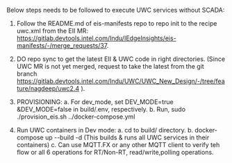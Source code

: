 Below steps needs to be followed to execute UWC services without SCADA:


1. Follow the README.md of eis-manifests repo to repo init to the recipe uwc.xml from the EII MR: https://gitlab.devtools.intel.com/Indu/IEdgeInsights/eis-manifests/-/merge_requests/37.
2. DO repo sync to get the latest EII & UWC code in right directories. 
(Since UWC MR is not yet merged, request to take the latest from the git branch https://gitlab.devtools.intel.com/Indu/UWC/UWC_New_Design/-/tree/feature/nagdeep/uwc2.4  ).

3. PROVISIONING:
a. For dev_mode, set DEV_MODE=true &DEV_MODE=false in build/.env, respectively.
b. Run, sudo ./provision_eis.sh ../docker-compose.yml

4. Run UWC containers in Dev mode:
a. cd to build/ directory.
b. docker-compose up --build -d  (This builds & runs all UWC services in their containers)
c. Can use MQTT.FX or any other MQTT client to verify teh flow or all 6 operations for RT/Non-RT, read/write,polling operations.


